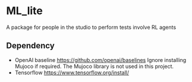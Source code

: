 # ML_lite
A package for people in the studio to perform tests involve RL agents

## Dependency
* OpenAI baseline https://github.com/openai/baselines
     Ignore installing Mujoco if required. The Mujoco library is not used in this project.
* Tensorflow https://www.tensorflow.org/install/

